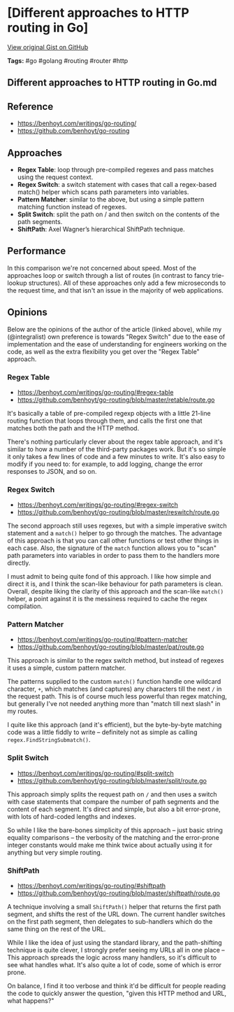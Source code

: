 # [Different approaches to HTTP routing in Go] 

[View original Gist on GitHub](https://gist.github.com/Integralist/d7766801960dfe275bfd3bfe30359966)

**Tags:** #go #golang #routing #router #http

## Different approaches to HTTP routing in Go.md

## Reference

- https://benhoyt.com/writings/go-routing/
- https://github.com/benhoyt/go-routing

## Approaches

- **Regex Table**: loop through pre-compiled regexes and pass matches using the request context.
- **Regex Switch**: a switch statement with cases that call a regex-based match() helper which scans path parameters into variables.
- **Pattern Matcher**: similar to the above, but using a simple pattern matching function instead of regexes.
- **Split Switch**: split the path on / and then switch on the contents of the path segments.
- **ShiftPath**: Axel Wagner’s hierarchical ShiftPath technique.

## Performance

In this comparison we're not concerned about speed. Most of the approaches loop or switch through a list of routes (in contrast to fancy trie-lookup structures). All of these approaches only add a few microseconds to the request time, and that isn't an issue in the majority of web applications.

## Opinions

Below are the opinions of the author of the article (linked above), while my (@integralist) own preference is towards "Regex Switch" due to the ease of implementation and the ease of understanding for engineers working on the code, as well as the extra flexibility you get over the "Regex Table" approach.

### Regex Table

- https://benhoyt.com/writings/go-routing/#regex-table
- https://github.com/benhoyt/go-routing/blob/master/retable/route.go

It's basically a table of pre-compiled regexp objects with a little 21-line routing function that loops through them, and calls the first one that matches both the path and the HTTP method.

There's nothing particularly clever about the regex table approach, and it's similar to how a number of the third-party packages work. But it's so simple it only takes a few lines of code and a few minutes to write. It's also easy to modify if you need to: for example, to add logging, change the error responses to JSON, and so on.

### Regex Switch

- https://benhoyt.com/writings/go-routing/#regex-switch
- https://github.com/benhoyt/go-routing/blob/master/reswitch/route.go

The second approach still uses regexes, but with a simple imperative switch statement and a `match()` helper to go through the matches. The advantage of this approach is that you can call other functions or test other things in each case. Also, the signature of the `match` function allows you to "scan" path parameters into variables in order to pass them to the handlers more directly.

I must admit to being quite fond of this approach. I like how simple and direct it is, and I think the scan-like behaviour for path parameters is clean. Overall, despite liking the clarity of this approach and the scan-like `match()` helper, a point against it is the messiness required to cache the regex compilation.

### Pattern Matcher

- https://benhoyt.com/writings/go-routing/#pattern-matcher
- https://github.com/benhoyt/go-routing/blob/master/pat/route.go

This approach is similar to the regex switch method, but instead of regexes it uses a simple, custom pattern matcher.

The patterns supplied to the custom `match()` function handle one wildcard character, `+`, which matches (and captures) any characters till the next `/` in the request path. This is of course much less powerful than regex matching, but generally I've not needed anything more than "match till next slash" in my routes.

I quite like this approach (and it's efficient), but the byte-by-byte matching code was a little fiddly to write – definitely not as simple as calling `regex.FindStringSubmatch()`.

### Split Switch

- https://benhoyt.com/writings/go-routing/#split-switch
- https://github.com/benhoyt/go-routing/blob/master/split/route.go

This approach simply splits the request path on `/` and then uses a switch with case statements that compare the number of path segments and the content of each segment. It's direct and simple, but also a bit error-prone, with lots of hard-coded lengths and indexes.

So while I like the bare-bones simplicity of this approach – just basic string equality comparisons – the verbosity of the matching and the error-prone integer constants would make me think twice about actually using it for anything but very simple routing.

### ShiftPath

- https://benhoyt.com/writings/go-routing/#shiftpath
- https://github.com/benhoyt/go-routing/blob/master/shiftpath/route.go

A technique involving a small `ShiftPath()` helper that returns the first path segment, and shifts the rest of the URL down. The current handler switches on the first path segment, then delegates to sub-handlers which do the same thing on the rest of the URL.

While I like the idea of just using the standard library, and the path-shifting technique is quite clever, I strongly prefer seeing my URLs all in one place – This approach spreads the logic across many handlers, so it's difficult to see what handles what. It's also quite a lot of code, some of which is error prone.

On balance, I find it too verbose and think it'd be difficult for people reading the code to quickly answer the question, "given this HTTP method and URL, what happens?"

